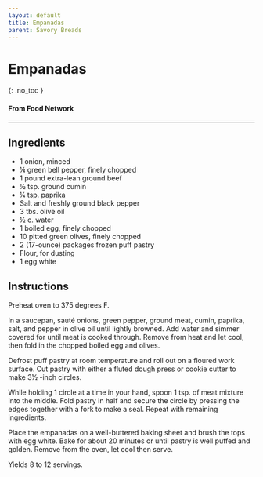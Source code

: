 ```yaml
---
layout: default
title: Empanadas
parent: Savory Breads
---
```


# Empanadas
{: .no_toc }
#### From Food Network
---

## Ingredients
<ul>
	<li>1 onion, minced</li>
	<li>¼ green bell pepper, finely chopped</li>
	<li>1 pound extra-lean ground beef</li>
	<li>½ tsp. ground cumin</li>
	<li>¼ tsp. paprika</li>
	<li>Salt and freshly ground black pepper</li>
	<li>3 tbs. olive oil</li>
	<li>½ c. water</li>
	<li>1 boiled egg, finely chopped</li>
	<li>10 pitted green olives, finely chopped</li>
	<li>2 (17-ounce) packages frozen puff pastry</li>
	<li>Flour, for dusting</li>
	<li>1 egg white</li>
</ul>

## Instructions
Preheat oven to 375 degrees F.

In a saucepan, sauté onions, green pepper, ground meat,
cumin, paprika, salt, and pepper in olive oil until lightly browned. Add water
and simmer covered for until meat is cooked through. Remove from heat and let
cool, then fold in the chopped boiled egg and olives.

Defrost puff pastry at room temperature and roll out on a
floured work surface. Cut pastry with either a fluted dough press or cookie
cutter to make 3½ -inch circles.

While holding 1 circle at a time in your hand, spoon 1 tsp. of
meat mixture into the middle. Fold pastry in half and secure the circle by
pressing the edges together with a fork to make a seal. Repeat with remaining
ingredients.

Place the empanadas on a well-buttered baking sheet and
brush the tops with egg white. Bake for about 20 minutes or until pastry is
well puffed and golden. Remove from the oven, let cool then serve.

Yields 8 to 12 servings.